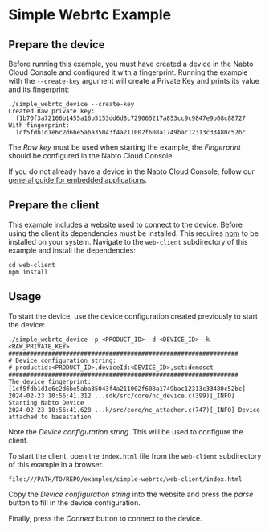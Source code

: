 # Simple Webrtc Example

## Prepare the device

Before running this example, you must have created a device in the Nabto Cloud Console and configured it with a fingerprint. Running the example with the `--create-key` argument will create a Private Key and prints its value and its fingerprint:

```
./simple_webrtc_device --create-key
Created Raw private key:
  f1b70f3a72166b1455a16b5153dd6d8c729065217a853cc9c9847e9b08c88727
With fingerprint:
  1cf5fdb1d1e6c2d6be5aba35043f4a211002f608a1749bac12313c33480c52bc
```

The *Raw key* must be used when starting the example, the *Fingerprint* should be configured in the Nabto Cloud Console.

If you do not already have a device in the Nabto Cloud Console, follow our [general guide for embedded applications](https://docs.nabto.com/developer/platforms/embedded/applications.html#console).

## Prepare the client

This example includes a website used to connect to the device. Before using the client its dependencies must be installed. This requires [npm](https://github.com/npm/cli) to be installed on your system. Navigate to the `web-client` subdirectory of this example and install the dependencies:

```
cd web-client
npm install
```

## Usage

To start the device, use the device configuration created previously to start the device:

```
./simple_webrtc_device -p <PRODUCT_ID> -d <DEVICE_ID> -k <RAW_PRIVATE_KEY>
################################################################
# Device configuration string:
# productid:<PRODUCT_ID>,deviceId:<DEVICE_ID>,sct:demosct
################################################################
The device fingerprint: [1cf5fdb1d1e6c2d6be5aba35043f4a211002f608a1749bac12313c33480c52bc]
2024-02-23 10:56:41.312 ...sdk/src/core/nc_device.c(399)[_INFO] Starting Nabto Device
2024-02-23 10:56:41.628 ...k/src/core/nc_attacher.c(747)[_INFO] Device attached to basestation
```

Note the *Device configuration string*. This will be used to configure the client.

To start the client, open the `index.html` file from the `web-client` subdirectory of this example in a browser.

```
file:///PATH/TO/REPO/examples/simple-webrtc/web-client/index.html
```

Copy the *Device configuration string* into the website and press the *parse* button to fill in the device configuration.

Finally, press the *Connect* button to connect to the device.

